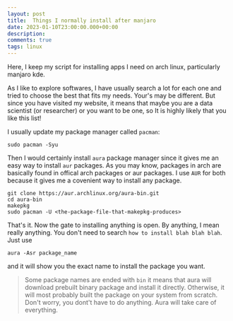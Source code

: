```yaml
---
layout: post
title:  Things I normally install after manjaro 
date: 2023-01-10T23:00:00.000+00:00
description:  
comments: true
tags: linux
---
```


Here, I keep my script for installing apps I need on arch linux, particularly manjaro kde.

As I like to explore softwares, I have usually search a lot for each one and tried to choose the best that fits my needs. Your's may be different. But since you have visited my website, it means that maybe you are a data scientist (or researcher) or you want to be one, so It is highly likely that you like this list!

I usually update my package manager called `pacman`:

    sudo pacman -Syu

Then I would certainly install `aura` package manager since it gives me an easy way to install `aur` packages. As you may know, 
packages in arch are basically found in offical arch packages or aur packages. I use `AUR` for both because it gives me a covenient way
to install any package.

    git clone https://aur.archlinux.org/aura-bin.git
    cd aura-bin
    makepkg
    sudo pacman -U <the-package-file-that-makepkg-produces>

That's it. Now the gate to installing anything is open. By anything, I mean really anything. You don't need to search `how to install blah blah blah`. 
Just use

    aura -Asr package_name

and it will show you the exact name to install the package you want.

> Some package names are ended with `bin` it means that aura will download prebuilt binary package and install it directly. Otherwise, it will most
> probably built the package on your system from scratch. Don't worry, you dont't have to do anything. Aura will take care of everything. 


